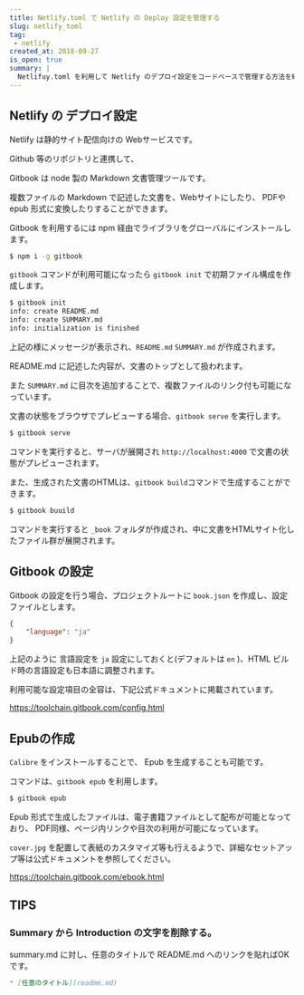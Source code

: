 ```yaml
---
title: Netlify.toml で Netlify の Deploy 設定を管理する
slug: netlify_toml
tag: 
 - netlify
created_at: 2018-09-27
is_open: true
summary: | 
  Netlifuy.toml を利用して Netlify のデプロイ設定をコードベースで管理する方法を紹介します。
---
```


## Netlify の デプロイ設定

Netlify は静的サイト配信向けの Webサービスです。

Github 等のリポジトリと連携して、

Gitbook は node 製の Markdown 文書管理ツールです。

複数ファイルの Markdown で記述した文書を、Webサイトにしたり、
PDFや epub 形式に変換したりすることができます。

Gitbook を利用するには npm 経由でライブラリをグローバルにインストールします。

```bash
$ npm i -g gitbook
```

`gitbook` コマンドが利用可能になったら `gitbook init` で初期ファイル構成を作成します。


```bash
$ gitbook init
info: create README.md 
info: create SUMMARY.md 
info: initialization is finished 
```

上記の様にメッセージが表示され、`README.md` `SUMMARY.md` が作成されます。

README.md に記述した内容が、文書のトップとして扱われます。

また `SUMMARY.md` に目次を追加することで、複数ファイルのリンク付も可能になっています。


文書の状態をブラウザでプレビューする場合、`gitbook serve` を実行します。

```bash
$ gitbook serve
```

コマンドを実行すると、サーバが展開され `http://localhost:4000` で文書の状態がプレビューされます。

また、生成された文書のHTMLは、`gitbook build`コマンドで生成することができます。

```bash
$ gitbook buuild
```

コマンドを実行すると `_book` フォルダが作成され、中に文書をHTMLサイト化したファイル群が展開されます。

## Gitbook の設定

Gitbook の設定を行う場合、プロジェクトルートに `book.json` を作成し、設定ファイルとします。

```json
{
    "language": "ja"
}
```

上記のように 言語設定を `ja` 設定にしておくと(デフォルトは `en` )、HTML ビルド時の言語設定も日本語に調整されます。

利用可能な設定項目の全容は、下記公式ドキュメントに掲載されています。

https://toolchain.gitbook.com/config.html

## Epubの作成

`Calibre` をインストールすることで、 Epub を生成することも可能です。

コマンドは、`gitbook epub` を利用します。

```bash
$ gitbook epub
```

Epub 形式で生成したファイルは、電子書籍ファイルとして配布が可能となっており、
PDF同様、ページ内リンクや目次の利用が可能になっています。

`cover.jpg` を配置して表紙のカスタマイズ等も行えるようで、詳細なセットアップ等は公式ドキュメントを参照してください。 

https://toolchain.gitbook.com/ebook.html

## TIPS 

### Summary から Introduction の文字を削除する。

summary.md に対し、任意のタイトルで README.md へのリンクを貼ればOKです。

```markdown
* [任意のタイトル](readme.md)
```

